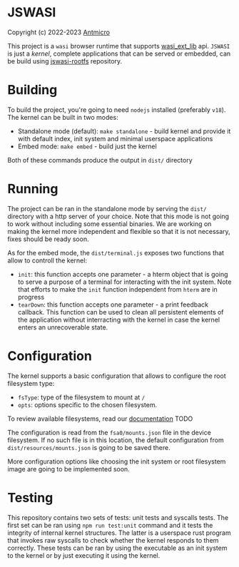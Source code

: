 # JSWASI

Copyright (c) 2022-2023 [Antmicro](https://www.antmicro.com)

This project is a `wasi` browser runtime that supports [wasi_ext_lib](https://github.com/antmicro/wasi_ext_lib) api.
`JSWASI` is just a _kernel_, complete applications that can be served or embedded, can be build using [jswasi-rootfs](https://github.com/antmicro/wasi_ext_lib) repository.

# Building

To build the project, you're going to need `nodejs` installed (preferably `v18`).
The kernel can be built in two modes:

- Standalone mode (default): `make standalone` - build kernel and provide it with default index, init system and minimal userspace applications
- Embed mode: `make embed` - build just the kernel

Both of these commands produce the output in `dist/` directory

# Running

The project can be ran in the standalone mode by serving the `dist/` directory with a http server of your choice. Note that this mode is not going to work without including some essential binaries.
We are working on making the kernel more independent and flexible so that it is not necessary, fixes should be ready soon.

As for the embed mode, the `dist/terminal.js` exposes two functions that allow to controll the kernel:

- `init`: this function accepts one parameter - a hterm object that is going to serve a purpose of a terminal for interacting with the init system. Note that efforts to make the `init` function independent from `hterm` are in progress
- `tearDown`: this function accepts one parameter - a print feedback callback. This function can be used to clean all persistent elements of the application without interracting with the kernel in case the kernel enters an unrecoverable state.

# Configuration

The kernel supports a basic configuration that allows to configure the root filesystem type:

- `fsType`: type of the filesystem to mount at `/`
- `opts`: options specific to the chosen filesystem.

To review available filesystems, read our [documentation](https://antmicro.com) TODO

The configuration is read from the `fsa0/mounts.json` file in the device filesystem.
If no such file is in this location, the default configuration from `dist/resources/mounts.json` is going to be saved there.

More configuration options like choosing the init system or root filesystem image are going to be implemented soon.

# Testing

This repository contains two sets of tests: unit tests and syscalls tests.
The first set can be ran using `npm run test:unit` command and it tests the integrity of internal kernel structures.
The latter is a userspace rust program that invokes raw syscalls to check whether the kernel responds to them correctly.
These tests can be ran by using the executable as an init system to the kernel or by just executing it using the kernel.
